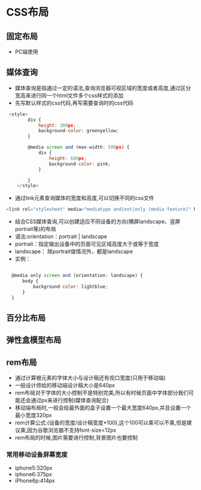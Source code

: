 # CSS布局

## 固定布局

* PC端使用

## 媒体查询

* 媒体查询是指通过一定的语法,查询浏览器可视区域的宽度或者高度,通过区分宽高来进行同一个html文件多个css样式的添加
* 先写默认样式的css代码,再写需要查询时的css代码

```javascript
 <style>
        div {
            height: 300px;
            background-color: greenyellow;
        }

        @media screen and (max-width: 500px) {
            div {
                height: 600px;
                background-color: pink;
            }

        }
    </style>
```

* 通过link元素查询媒体的宽度和高度,可以切换不同的css文件

```javascript
<link rel="stylesheet" media="mediatype and|not|only (media feature)" href="mystylesheet.css">
```

* 结合CSS媒体查询,可以创建适应不同设备的方向(横屏landscape、竖屏portrait等)的布局
* 语法:orientation：portrait | landscape
* portrait：指定输出设备中的页面可见区域高度大于或等于宽度
* landscape： 除portrait值情况外，都是landscape
* 实例：

```javascript

  @media only screen and (orientation: landscape) {
      body {
          background-color: lightblue;
      }
  }

```

## 百分比布局

## 弹性盒模型布局

## rem布局

* 通过计算根元素的字体大小与设计稿还有视口宽度(只用于移动端)
* 一般设计师给的移动端设计稿大小是640px
* rem布局对于字体的大小控制不是特别完美,所以有时候页面中字体部分我们可能还会通过px来进行控制(媒体查询配合)
* 移动端布局时,一般会给最外面的盒子设置一个最大宽度640px,并且设置一个最小宽度320px
* rem计算公式:(设备的宽度/设计稿宽度*100),这个100可以乘可以不乘,但是建议乘,因为谷歌浏览器不支持font-size<12px
* rem布局的时候,图片需要进行控制,背景图片也要控制

### 常用移动设备屏幕宽度

* iphone5:320px
* iphone6:375px
* iPhone6p:414px